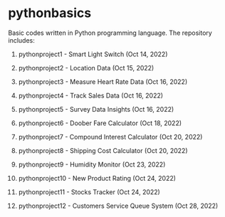 # pythonbasics

Basic codes written in Python programming language. The repository includes:

1. pythonproject1 - Smart Light Switch (Oct 14, 2022)

2. pythonproject2 - Location Data (Oct 15, 2022)

3. pythonproject3 - Measure Heart Rate Data (Oct 16, 2022)

4. pythonproject4 - Track Sales Data (Oct 16, 2022)

5. pythonproject5 - Survey Data Insights (Oct 16, 2022)

6. pythonproject6 - Doober Fare Calculator (Oct 18, 2022)

7. pythonproject7 - Compound Interest Calculator (Oct 20, 2022)

8. pythonproject8 - Shipping Cost Calculator (Oct 20, 2022)

9. pythonproject9 - Humidity Monitor (Oct 23, 2022)

10. pythonproject10 - New Product Rating (Oct 24, 2022)

11. pythonproject11 - Stocks Tracker (Oct 24, 2022)

12. pythonproject12 - Customers Service Queue System (Oct 28, 2022)

